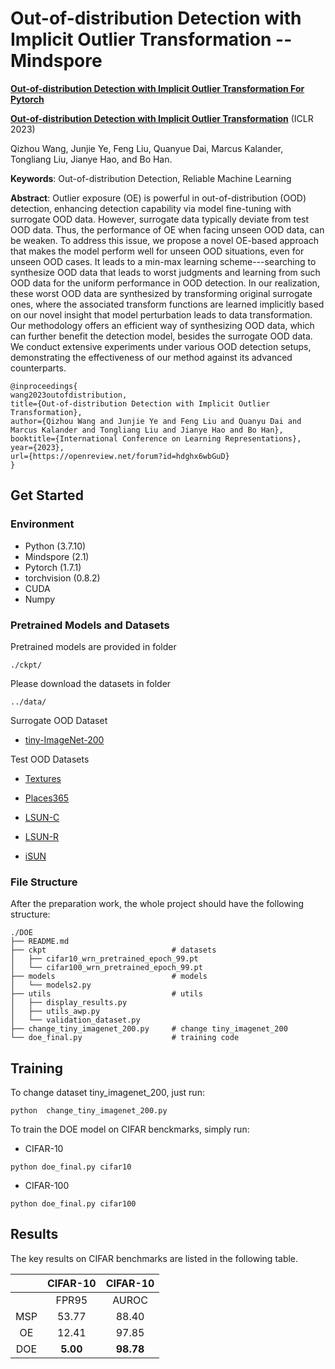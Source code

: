 # Out-of-distribution Detection with Implicit Outlier Transformation --Mindspore

**[Out-of-distribution Detection with Implicit Outlier Transformation For Pytorch](https://github.com/QizhouWang/DOE)** 
  
**[Out-of-distribution Detection with Implicit Outlier Transformation](https://openreview.net/forum?id=hdghx6wbGuD)**   (ICLR 2023)

Qizhou Wang, Junjie Ye, Feng Liu, Quanyue Dai, Marcus Kalander, Tongliang Liu, Jianye Hao, and Bo Han. 




**Keywords**: Out-of-distribution Detection, Reliable Machine Learning


**Abstract**: Outlier exposure (OE) is powerful in out-of-distribution (OOD) detection, enhancing detection capability via model fine-tuning with surrogate OOD data. However, surrogate data typically deviate from test OOD data. Thus, the performance of OE when facing unseen OOD data, can be weaken. To address this issue, we propose a novel OE-based approach that makes the model perform well for unseen OOD situations, even for unseen OOD cases. It leads to a min-max learning scheme---searching to synthesize OOD data that leads to worst judgments and learning from such OOD data for the uniform performance in OOD detection. In our realization, these worst OOD data are synthesized by transforming original surrogate ones, where the associated transform functions are learned implicitly based on our novel insight that model perturbation leads to data transformation. Our methodology offers an efficient way of synthesizing OOD data, which can further benefit the detection model, besides the surrogate OOD data. We conduct extensive experiments under various OOD detection setups, demonstrating the effectiveness of our method against its advanced counterparts.


```
@inproceedings{
wang2023outofdistribution,
title={Out-of-distribution Detection with Implicit Outlier Transformation},
author={Qizhou Wang and Junjie Ye and Feng Liu and Quanyu Dai and Marcus Kalander and Tongliang Liu and Jianye Hao and Bo Han},
booktitle={International Conference on Learning Representations},
year={2023},
url={https://openreview.net/forum?id=hdghx6wbGuD}
}
```

## Get Started

### Environment
- Python (3.7.10)
- Mindspore (2.1)
- Pytorch (1.7.1)
- torchvision (0.8.2)
- CUDA
- Numpy

### Pretrained Models and Datasets

Pretrained models are provided in folder

```
./ckpt/
```

Please download the datasets in folder

```
../data/
```

Surrogate OOD Dataset

- [tiny-ImageNet-200](https://github.com/chihhuiho/CLAE/blob/main/datasets/download_tinyImagenet.sh)


Test OOD Datasets 

- [Textures](https://www.robots.ox.ac.uk/~vgg/data/dtd/)

- [Places365](http://places2.csail.mit.edu/download.html)

- [LSUN-C](https://www.dropbox.com/s/fhtsw1m3qxlwj6h/LSUN.tar.gz)
 
- [LSUN-R](https://www.dropbox.com/s/moqh2wh8696c3yl/LSUN_resize.tar.gz)

- [iSUN](https://www.dropbox.com/s/ssz7qxfqae0cca5/iSUN.tar.gz)


### File Structure

After the preparation work, the whole project should have the following structure:

```
./DOE
├── README.md
├── ckpt                            # datasets
│   ├── cifar10_wrn_pretrained_epoch_99.pt 
│   └── cifar100_wrn_pretrained_epoch_99.pt
├── models                          # models
│   └── models2.py
├── utils                           # utils
│   ├── display_results.py                        
│   ├── utils_awp.py
│   └── validation_dataset.py
├── change_tiny_imagenet_200.py     # change tiny_imagenet_200
└── doe_final.py                    # training code

```



## Training

To change dataset tiny_imagenet_200, just run:

```change dataset
python  change_tiny_imagenet_200.py
```

To train the DOE model on CIFAR benckmarks, simply run:

- CIFAR-10
```train cifar10
python doe_final.py cifar10 
```


- CIFAR-100
```train cifar100
python doe_final.py cifar100
```

## Results

The key results on CIFAR benchmarks are listed in the following table. 

|     | CIFAR-10 | CIFAR-10 | 
|:---:|:--------:|:--------:|
|     |   FPR95  |   AUROC  |
| MSP |   53.77  |   88.40  |
|  OE |   12.41  |   97.85  |
| DOE |   **5.00**   |   **98.78**  |
